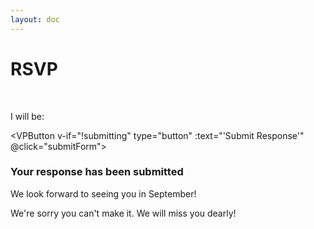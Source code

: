 ```yaml
---
layout: doc
---
```

# RSVP

<script lang="ts" setup>
import { VPButton } from 'vitepress/theme';
import { VPImage } from 'vitepress/theme';
import { ref, reactive } from 'vue';
const filling = ref(true);
const isAttending = ref('accepts');
const submitting = ref(false);

  const name = ref(null);
  const response = ref(null);
  const guests = ref(1);
  const stay = ref(null);
  const dietary = ref(null);

  const storedResponse = localStorage.getItem('rsvpFormResponse');

  if (storedResponse) {
    name.value = JSON.parse(storedResponse)['name'];
    response.value = JSON.parse(storedResponse)['response'];
    guests.value = JSON.parse(storedResponse)['guests'];
    stay.value = JSON.parse(storedResponse)['stay'];
    dietary.value = JSON.parse(storedResponse)['dietary'];

    filling.value = false;
    isAttending.value = JSON.parse(storedResponse)['response'];
  }

  const scriptURL = 'https://script.google.com/macros/s/AKfycbzBFEfkxtGKdI9RpnOPmK30IdkGNdGCgEXl9zsUQfARihGuRUZT_w4f311XHM_zhpMxQg/exec'

  const submitForm = (event: MouseEvent) => {
    event.preventDefault();

    localStorage.setItem('rsvpFormResponse', JSON.stringify({
      name: name.value,
      response: response.value,
      guests: guests.value,
      stay: stay.value,
      dietary: dietary.value
    }));

    const formData = new FormData();
    formData.append('name', name.value ? name.value : '');
    formData.append('response', response.value ? response.value : '');
    formData.append('guests', guests.value.toString());
    formData.append('stay', stay.value ? stay.value : '');
    formData.append('dietary', dietary.value ? dietary.value : '');

    submitting.value = true

    fetch(scriptURL, { method: 'POST', body: formData})
      .then((success) => {
        submitting.value = false;
        filling.value = false;
        isAttending.value = response.value;
      })
      .catch((error) => {
        submitting.value = false;
        alert(error.message)
      });
  };

</script>

<br />

<form autocomplete="off" class="form" v-if="filling">
  <v-text-field label="Respondent: " variant="solo" id="name" name="name" type="text" v-model="name" autocomplete="off"></v-text-field>

  <v-radio-group v-model="response">
    <v-radio label="Joyfully accepts" value="accepts"></v-radio>
    <v-radio label="Regretfully declines" value="declines"></v-radio>
  </v-radio-group>

  <section v-if="response === 'accepts'">
    <v-text-field label="Number of guests (including yourself)" variant="solo" id="guests" name="guests" type="number" v-model="guests"></v-text-field>

  <p>I will be:</p>
  <v-radio-group v-model="stay">
    <v-radio label="Staying on-site the whole weekend" value="weekend"></v-radio>
    <v-radio label="Just attending the ceremony" value="ceremony"></v-radio>
  </v-radio-group>

  <v-text-field label="List any dietary restrictions" variant="solo" id="dietary" name="dietary" type="text" v-model="dietary"></v-text-field>
  </section>

  <VPButton v-if="!submitting" type="button" :text="'Submit Response'" @click="submitForm"></VPButton>
  <v-progress-circular v-else indeterminate></v-progress-circular>
</form>
<section v-else>
  <h3>Your response has been submitted</h3>
  <p v-if="isAttending === 'accepts'">We look forward to seeing you in September!</p>
  <p v-else>We're sorry you can't make it. We will miss you dearly!</p>
  <VPButton type="button" :text="'Edit Response'" @click="() => filling = true"></VPButton>
  <div class="thank-you-image">
    <VPImage image="images/the_mountain.jpg"></VPImage>
  </div>
</section>

<style lang="scss" scoped>
  :deep(.v-selection-control__input:hover::before) {
    opacity: 0.3;
  }

  :deep(.v-selection-control__input:focus::before) {
    opacity: 0.3;
  }

  .thank-you-image {
    margin-top: 2em;
    width: 100%;
  }

</style>